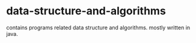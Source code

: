 # data-structure-and-algorithms
contains programs related data structure and algorithms. mostly written in java.
